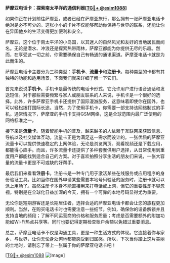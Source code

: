**萨摩亚电话卡：探索南太平洋的通信利器[[TG💪+ @esim1088](https://t.me/s/esim1088)]**

如果你正在计划前往萨摩亚，或者已经在萨摩亚旅行，那么拥有一张萨摩亚电话卡绝对是必不可少的。这张小小的卡片不仅能够帮助你保持与世界的联系，还能让你在异国他乡的生活变得更加便利和安全。

萨摩亚，这个位于南太平洋的小岛国，以其迷人的自然风光和友好的当地居民而闻名。无论是潜水、冲浪还是探索热带雨林，萨摩亚都能为你提供无尽的乐趣。然而，在享受这一切之前，你需要确保自己有畅通的通讯渠道。萨摩亚电话卡就是为此而生的。

萨摩亚电话卡主要分为三种类型：**手机卡**、**流量卡**和**注册卡**。每种类型的卡都有其独特的功能和适用场景，下面我们就来详细了解一下它们。

首先来说说**手机卡**。手机卡是最传统的电话卡形式，它允许用户进行语音通话和发送短信。对于那些需要频繁与家人或朋友联系的人来说，手机卡是一个很好的选择。此外，许多萨摩亚手机卡还提供了国际漫游服务，这意味着即使你在国外，也可以轻松拨打国际长途。当然，为了使用手机卡，你需要一部支持该网络制式的手机。通常情况下，萨摩亚的手机卡支持GSM网络，这是全球范围内最广泛使用的网络标准之一。

接下来是**流量卡**。随着智能手机的普及，越来越多的人依赖于互联网来获取信息、导航以及社交媒体互动。流量卡正是为满足这一需求而设计的。一张优质的萨摩亚流量卡可以提供快速稳定的上网体验，无论是浏览网页、观看视频还是下载应用，都能得心应手。而且，许多流量卡还提供了多种套餐供用户选择，从日常使用到重度用户都能找到适合自己的方案。对于喜欢拍照分享生活的朋友们来说，一张大容量的流量卡更是不可或缺的好帮手。

最后我们来看看**注册卡**。注册卡是一种专门用于激活某些在线服务或应用程序的身份验证工具。比如当你在国外申请某些需要本地号码验证的服务时，注册卡就可以派上用场了。虽然注册卡本身不能直接用来打电话或上网，但它的重要性却不容忽视。特别是在全球化日益加深的今天，拥有一个可靠的本地号码显得尤为重要。

无论你是短期游客还是长期居住者，选择合适的萨摩亚电话卡都会让您的旅程更加顺利。当然，在购买电话卡时也需要注意一些细节。例如，确保你的设备解锁并且支持当地的频段；了解不同运营商的价格和服务质量；考虑是否需要额外的附加功能如Wi-Fi热点共享等。同时也要记得定期检查账户余额以免错过重要消息。

总之，萨摩亚电话卡不仅是沟通工具，更是一种生活方式的体现。它连接着你与家乡、与世界，让你无论身处何地都能感受到归属感。所以，下次当你踏上这片美丽的土地时，请别忘了带上一张属于你的萨摩亚电话卡吧！

[[TG💪+ @esim1088](https://t.me/s/esim1088) ![Image](https://i.postimg.cc/4NQfJmqS/Snipaste-2025-05-13-00-14-12.png)]